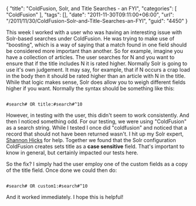 {
	"title": "ColdFusion, Solr, and Title Searches - an FYI",
	"categories": [
		"ColdFusion"
	],
	"tags": [],
	"date": "2011-11-30T09:11:00+06:00",
	"url": "/2011/11/30/ColdFusion-Solr-and-Title-Searches-an-FYI",
	"guid": "4450"
}

This week I worked with a user who was having an interesting issue with Solr-based searches under ColdFusion. He was trying to make use of "boosting", which is a way of saying that a match found in one field should be considered more important than another. So for example, imagine you have a collection of articles. The user searches for N and you want to ensure that if the title includes N it is rated higher. Normally Solr is going to use it's own judgement. It may say, for example, that if N occurs a crap load in the body then it should be rated higher than an article with N in the title. While that logic makes sense, Solr does allow you to weigh different fields higher if you want. Normally the syntax should be something like this:
<!--more-->
<p/>

<code>
#search# OR title:#search#^10
</code>

<p/>

However, in testing with the user, this didn't seem to work consistently. And then I noticed something odd. For our testing, we were using "ColdFusion" as a search string. While I tested I once did "coldfusion" and noticed that a record that should not have been returned wasn't. I hit up my Solr expert, <a href="http://www.iotashan.com/">Shannon Hicks</a> for help. Together we found that the Solr configuration ColdFusion creates sets title as a <b>case sensitive</b> field. That's important to know in general, but certainly impacted our tests here.

<p>

So the fix? I simply had the user employ one of the custom fields as a copy of the title field. Once done we could then do:

<p>

<code>
#search# OR custom1:#search#^10
</code>

<p>

And it worked immediately. I hope this is helpful!